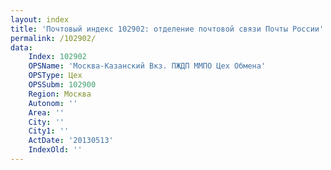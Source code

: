 ```yaml
---
layout: index
title: 'Почтовый индекс 102902: отделение почтовой связи Почты России'
permalink: /102902/
data:
    Index: 102902
    OPSName: 'Москва-Казанский Вкз. ПЖДП ММПО Цех Обмена'
    OPSType: Цех
    OPSSubm: 102900
    Region: Москва
    Autonom: ''
    Area: ''
    City: ''
    City1: ''
    ActDate: '20130513'
    IndexOld: ''
---
```

